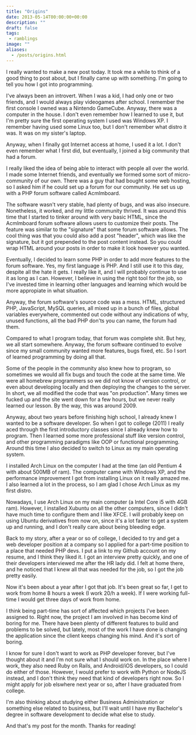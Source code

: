 ```yaml
---
title: "Origins"
date: 2013-05-14T00:00:00+00:00
description: ""
draft: false
tags:
 - ramblings
image: ""
aliases:
  - /posts/origins.html
---
```


I really wanted to make a new post today. It took me a while to think of a good
thing to post about, but I finally came up with something. I'm going to tell you
how I got into programming.

I've always been an introvert. When I was a kid, I had only one or two friends,
and I would always play videogames after school. I remember the first console I
owned was a Nintendo GameCube. Anyway, there was a computer in the house. I don't
even remember how I learned to use it, but I'm pretty sure the first operating system
I used was Windows XP. I remember having used some Linux too, but I don't remember
what distro it was. It was on my sister's laptop.

Anyway, when I finally got Internet access at home, I used it a lot. I don't even
remember what I first did, but eventually, I joined a big community that had a forum.

I really liked the idea of being able to interact with people all over the world.
I made some Internet friends, and eventually we formed some sort of micro-community
of our own. There was a guy that had bought some web hosting, so I asked him if he
could set up a forum for our community. He set us up with a PHP forum software
called Acmlmboard.

The software wasn't very stable, had plenty of bugs, and was also insecure. Nonetheless,
it worked, and my little community thrived. It was around this time that I started to tinker
around with very basic HTML, since the Acmlmboard forum software allows users to customize
their posts. The feature was similar to the "signature" that some forum software allows. The
cool thing was that you could also add a post "header", which was like the signature, but it
got prepended to the post content instead. So you could wrap HTML around your posts
in order to make it look however you wanted.

Eventually, I decided to learn some PHP in order to add more features to the forum software.
Yes, my first language is PHP. And I still use it to this day, despite all the hate it gets.
I really like it, and I will probably continue to use it as long as I can. However, I believe in
using the right tool for the job, so I've invested time in learning other languages and learning
which would be more appropiate in what situation.

Anyway, the forum software's source code was a mess. HTML, structured PHP,
JavaScript, MySQL queries, all mixed up in a bunch of files, global variables everywhere,
commented out code without any indications of why, unused functions, all the bad
PHP don'ts you can name, the forum had them.

Compared to what I program today, that forum was complete shit. But hey, we all start somewhere.
Anyway, the forum software continued to evolve since my small community wanted more
features, bugs fixed, etc. So I sort of learned programming by doing all that.

Some of the people in the community also knew how to program, so sometimes we would all fix bugs
and touch the code at the same time. We were all homebrew programmers so we did not know of
version control, or even about developing locally and then deploying the changes to the server.
In short, we all modified the code that was "on production". Many times we fucked up and the
site went down for a few hours, but we never really learned our lesson. By the way, this
was around 2009.

Anyway, about two years before finishing high school, I already knew I wanted to be a software
developer. So when I got to college (2011) I really aced through the first introductory classes since I
already knew how to program. Then I learned some more professional stuff like version control,
and other programming paradigms like OOP or functional programming. Around this time I also decided
to switch to Linux as my main operating system.

I installed Arch Linux on the computer I had at the time (an old Pentium 4 with about 500MB of ram).
The computer came with Windows XP, and the performance improvement I got from installing Linux on it
really amazed me. I also learned a lot in the process, so I am glad I chose Arch Linux as my first distro.

Nowadays, I use Arch Linux on my main computer (a Intel Core i5 with 4GB ram). However,
I installed Xubuntu on all the other computers, since I didn't have much time to
configure them and I like XFCE. I will probably keep on using Ubuntu derivatives from now on,
since it's a lot faster to get a system up and running, and I don't really care about being
bleeding edge.

Back to my story, after a year or so of college, I decided to try and get a web developer position
at a company so I applied for a part-time position to a place that needed PHP devs.
I put a link to my Github account on my resume, and I think they liked it. I got
an interview pretty quickly, and one of their developers interviewed me after the
HR lady did. I felt at home there, and he noticed that I knew all that was needed
for the job, so I got the job pretty easily.

Now it's been about a year after I got that job. It's been great so far, I get
to work from home 8 hours a week (I work 20/h a week). If I were working full-time
I would get three days of work from home.

I think being part-time has sort of affected which projects I've been assigned to. Right now,
the project I am involved in has become kind of boring for me. There have been plenty of
different features to build and problems to be solved, but lately, most of the work I have done
is changing the application since the client keeps changing his mind. And it's sort of boring.

I know for sure I don't want to work as PHP developer forever, but I've thought about it and
I'm not sure what I should work on. In the place where I work, they also need Ruby on Rails,
and Android/iOS developers, so I could do either of those. However, I would prefer to work
with Python or NodeJS instead, and I don't think they need that kind of developers
right now. So I might apply for job elswhere next year or so, after I have
graduated from college.

I'm also thinking about studying either Business Administration or something else
related to business, but I'll wait until I have my Bachelor's degree in software development
to decide what else to study.

And that's my post for the month. Thanks for reading!
